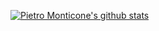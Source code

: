 [![Pietro Monticone's github stats](https://github-readme-stats.vercel.app/api?username=pitmonticone&count_private=true&show_icons=true&theme=graywhite&&hide=issues)](https://github.com/pitmonticone) 
